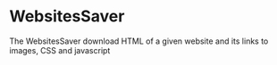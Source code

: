 # WebsitesSaver

The WebsitesSaver download HTML of a given website and its links to images, CSS and javascript
